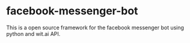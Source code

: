 # facebook-messenger-bot
This is a open source framework for the facebook messenger bot using python and wit.ai API.
